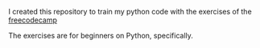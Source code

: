 I created this repository to train my python code with the exercises of the [freecodecamp](https://www.freecodecamp.org/portuguese/news/25-projetos-em-python-para-iniciantes-ideias-faceis-para-comecar-a-programar-em-python/#projetos-em-python-que-voc-pode-criar)

The exercises are for beginners on Python, specifically.

